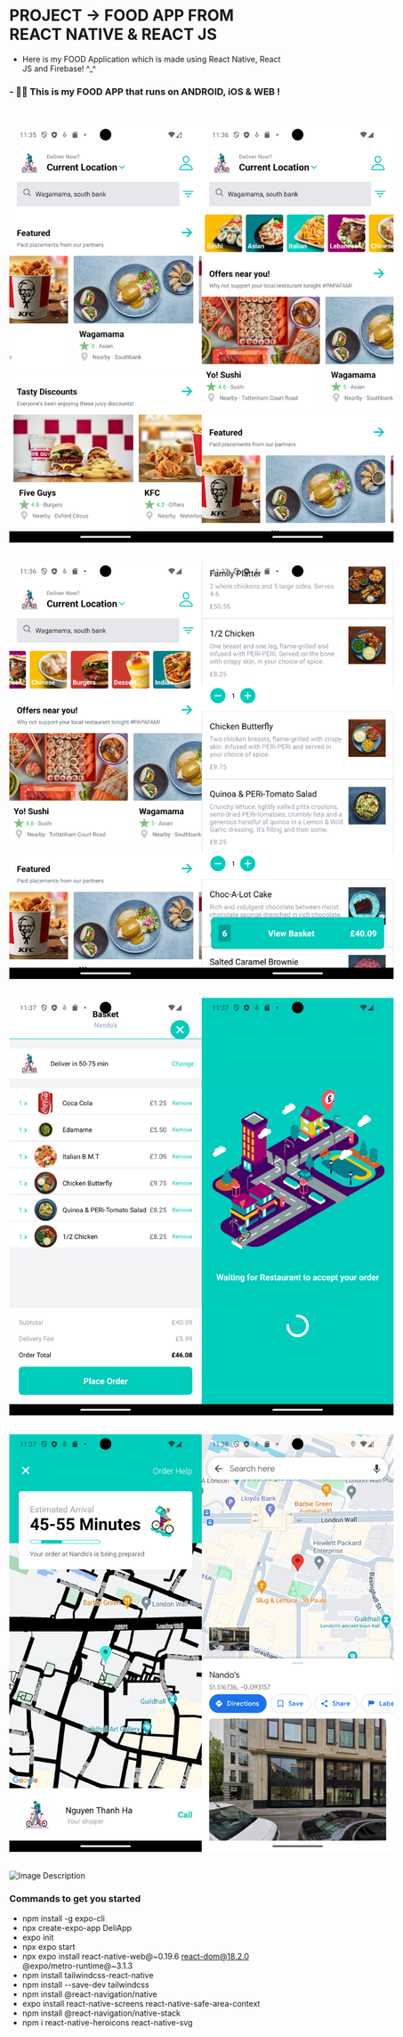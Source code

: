 # PROJECT -> FOOD APP FROM REACT NATIVE & REACT JS

- Here is my FOOD Application which is made using React Native, React JS and Firebase! ^_^
### - 💚📱 This is my FOOD APP that runs on ANDROID, iOS & WEB !

<br>
<br>
<div style="display: flex;">
<img src="https://github.com/Kgotta-contribute/PROJECTS_On_RESUME/blob/main/FoodBookingApp/Image_rec_here/1.png" alt="Image Description" width="350px" height="750px">
<img src="https://github.com/Kgotta-contribute/PROJECTS_On_RESUME/blob/main/FoodBookingApp/Image_rec_here/2.png" alt="Image Description" width="350px" height="750px">
</div>
<br>

<br>
<div style="display: flex;">
<img src="https://github.com/Kgotta-contribute/PROJECTS_On_RESUME/blob/main/FoodBookingApp/Image_rec_here/3.png" alt="Image Description" width="350px" height="750px">
<img src="https://github.com/Kgotta-contribute/PROJECTS_On_RESUME/blob/main/FoodBookingApp/Image_rec_here/4.png" alt="Image Description" width="350px" height="750px">
</div>
<br>

<br>
<div style="display: flex;">
<img src="https://github.com/Kgotta-contribute/PROJECTS_On_RESUME/blob/main/FoodBookingApp/Image_rec_here/5.png" alt="Image Description" width="350px" height="750px">
<img src="https://github.com/Kgotta-contribute/PROJECTS_On_RESUME/blob/main/FoodBookingApp/Image_rec_here/6.png" alt="Image Description" width="350px" height="750px">
</div>
<br>

<br>
<div style="display: flex;">
<img src="https://github.com/Kgotta-contribute/PROJECTS_On_RESUME/blob/main/FoodBookingApp/Image_rec_here/8.png" alt="Image Description" width="350px" height="750px">
<img src="https://github.com/Kgotta-contribute/PROJECTS_On_RESUME/blob/main/FoodBookingApp/Image_rec_here/10.png" alt="Image Description" width="350px" height="750px">
</div>
<br>


<br>
<img src="https://github.com/Kgotta-contribute/PROJECTS_On_RESUME/blob/main/FoodBookingApp/Image_rec_here/gif2.gif" alt="Image Description" style="margin-right: 150px;">
</br>

### Commands to get you started

- npm install -g expo-cli
- npx create-expo-app DeliApp
- expo init
- npx expo start
- npx expo install react-native-web@~0.19.6 react-dom@18.2.0 @expo/metro-runtime@~3.1.3
- npm install tailwindcss-react-native
- npm install --save-dev tailwindcss
- npm install @react-navigation/native
- expo install react-native-screens react-native-safe-area-context
- npm install @react-navigation/native-stack
- npm i react-native-heroicons react-native-svg
</br>
